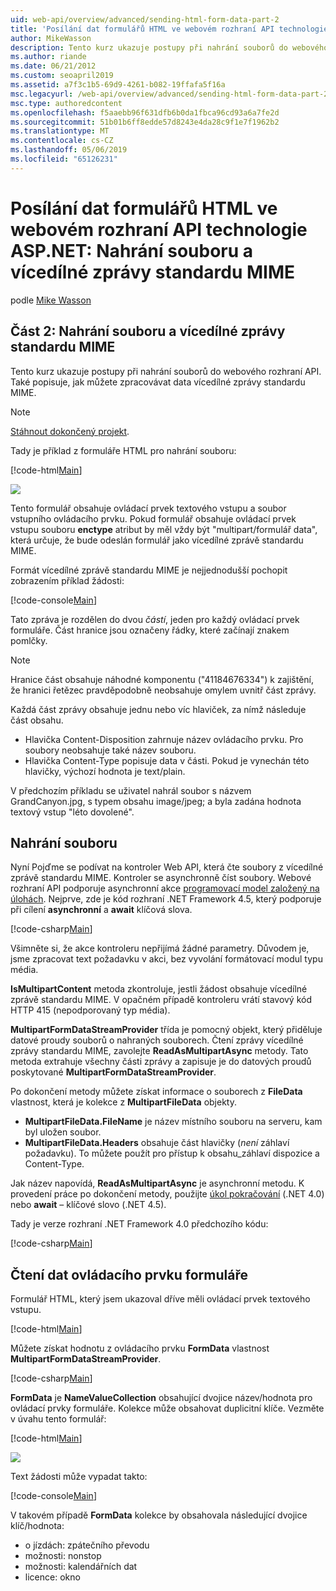 ```yaml
---
uid: web-api/overview/advanced/sending-html-form-data-part-2
title: 'Posílání dat formulářů HTML ve webovém rozhraní API technologie ASP.NET: Nahrání souboru a vícedílné zprávy standardu MIME – ASP.NET 4.x'
author: MikeWasson
description: Tento kurz ukazuje postupy při nahrání souborů do webového rozhraní API. Také popisuje, jak můžete zpracovávat data vícedílné zprávy standardu MIME.
ms.author: riande
ms.date: 06/21/2012
ms.custom: seoapril2019
ms.assetid: a7f3c1b5-69d9-4261-b082-19ffafa5f16a
msc.legacyurl: /web-api/overview/advanced/sending-html-form-data-part-2
msc.type: authoredcontent
ms.openlocfilehash: f5aaebb96f631dfb6b0da1fbca96cd93a6a7fe2d
ms.sourcegitcommit: 51b01b6ff8edde57d8243e4da28c9f1e7f1962b2
ms.translationtype: MT
ms.contentlocale: cs-CZ
ms.lasthandoff: 05/06/2019
ms.locfileid: "65126231"
---
```

# <a name="sending-html-form-data-in-aspnet-web-api-file-upload-and-multipart-mime"></a>Posílání dat formulářů HTML ve webovém rozhraní API technologie ASP.NET: Nahrání souboru a vícedílné zprávy standardu MIME

podle [Mike Wasson](https://github.com/MikeWasson)

## <a name="part-2-file-upload-and-multipart-mime"></a>Část 2: Nahrání souboru a vícedílné zprávy standardu MIME

Tento kurz ukazuje postupy při nahrání souborů do webového rozhraní API. Také popisuje, jak můžete zpracovávat data vícedílné zprávy standardu MIME.

> [!NOTE]
> [Stáhnout dokončený projekt](https://code.msdn.microsoft.com/ASPNET-Web-API-File-Upload-a8c0fb0d).

Tady je příklad z formuláře HTML pro nahrání souboru:

[!code-html[Main](sending-html-form-data-part-2/samples/sample1.html)]

![](sending-html-form-data-part-2/_static/image1.png)

Tento formulář obsahuje ovládací prvek textového vstupu a soubor vstupního ovládacího prvku. Pokud formulář obsahuje ovládací prvek vstupu souboru **enctype** atribut by měl vždy být &quot;multipart/formulář data&quot;, která určuje, že bude odeslán formulář jako vícedílné zprávě standardu MIME.

Formát vícedílné zprávě standardu MIME je nejjednodušší pochopit zobrazením příklad žádosti:

[!code-console[Main](sending-html-form-data-part-2/samples/sample2.cmd)]

Tato zpráva je rozdělen do dvou *částí*, jeden pro každý ovládací prvek formuláře. Část hranice jsou označeny řádky, které začínají znakem pomlčky.

> [!NOTE]
> Hranice část obsahuje náhodné komponentu (&quot;41184676334&quot;) k zajištění, že hranici řetězec pravděpodobně neobsahuje omylem uvnitř část zprávy.

Každá část zprávy obsahuje jednu nebo víc hlaviček, za nímž následuje část obsahu.

- Hlavička Content-Disposition zahrnuje název ovládacího prvku. Pro soubory neobsahuje také název souboru.
- Hlavička Content-Type popisuje data v části. Pokud je vynechán této hlavičky, výchozí hodnota je text/plain.

V předchozím příkladu se uživatel nahrál soubor s názvem GrandCanyon.jpg, s typem obsahu image/jpeg; a byla zadána hodnota textový vstup &quot;léto dovolené&quot;.

## <a name="file-upload"></a>Nahrání souboru

Nyní Pojďme se podívat na kontroler Web API, která čte soubory z vícedílné zprávě standardu MIME. Kontroler se asynchronně číst soubory. Webové rozhraní API podporuje asynchronní akce [programovací model založený na úlohách](https://msdn.microsoft.com/library/dd460693.aspx). Nejprve, zde je kód rozhraní .NET Framework 4.5, který podporuje při cílení **asynchronní** a **await** klíčová slova.

[!code-csharp[Main](sending-html-form-data-part-2/samples/sample3.cs)]

Všimněte si, že akce kontroleru nepřijímá žádné parametry. Důvodem je, jsme zpracovat text požadavku v akci, bez vyvolání formátovací modul typu média.

**IsMultipartContent** metoda zkontroluje, jestli žádost obsahuje vícedílné zprávě standardu MIME. V opačném případě kontroleru vrátí stavový kód HTTP 415 (nepodporovaný typ média).

**MultipartFormDataStreamProvider** třída je pomocný objekt, který přiděluje datové proudy souborů o nahraných souborech. Čtení zprávy vícedílné zprávy standardu MIME, zavolejte **ReadAsMultipartAsync** metody. Tato metoda extrahuje všechny části zprávy a zapisuje je do datových proudů poskytované **MultipartFormDataStreamProvider**.

Po dokončení metody můžete získat informace o souborech z **FileData** vlastnost, která je kolekce z **MultipartFileData** objekty.

- **MultipartFileData.FileName** je název místního souboru na serveru, kam byl uložen soubor.
- **MultipartFileData.Headers** obsahuje část hlavičky (*není* záhlaví požadavku). To můžete použít pro přístup k obsahu\_záhlaví dispozice a Content-Type.

Jak název napovídá, **ReadAsMultipartAsync** je asynchronní metodu. K provedení práce po dokončení metody, použijte [úkol pokračování](https://msdn.microsoft.com/library/ee372288.aspx) (.NET 4.0) nebo **await** – klíčové slovo (.NET 4.5).

Tady je verze rozhraní .NET Framework 4.0 předchozího kódu:

[!code-csharp[Main](sending-html-form-data-part-2/samples/sample4.cs)]

## <a name="reading-form-control-data"></a>Čtení dat ovládacího prvku formuláře

Formulář HTML, který jsem ukazoval dříve měli ovládací prvek textového vstupu.

[!code-html[Main](sending-html-form-data-part-2/samples/sample5.html)]

Můžete získat hodnotu z ovládacího prvku **FormData** vlastnost **MultipartFormDataStreamProvider**.

[!code-csharp[Main](sending-html-form-data-part-2/samples/sample6.cs?highlight=15)]

**FormData** je **NameValueCollection** obsahující dvojice název/hodnota pro ovládací prvky formuláře. Kolekce může obsahovat duplicitní klíče. Vezměte v úvahu tento formulář:

[!code-html[Main](sending-html-form-data-part-2/samples/sample7.html)]

![](sending-html-form-data-part-2/_static/image2.png)

Text žádosti může vypadat takto:

[!code-console[Main](sending-html-form-data-part-2/samples/sample8.cmd)]

V takovém případě **FormData** kolekce by obsahovala následující dvojice klíč/hodnota:

- o jízdách: zpátečního převodu
- možnosti: nonstop
- možnosti: kalendářních dat
- licence: okno

